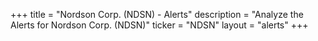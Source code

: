 +++
title = "Nordson Corp. (NDSN) - Alerts"
description = "Analyze the Alerts for Nordson Corp. (NDSN)"
ticker = "NDSN"
layout = "alerts"
+++

